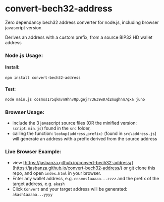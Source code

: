 # convert-bech32-address
Zero dependancy bech32 address converter for node.js, including browser javascript version.

Derives an address with a custom prefix, from a source BIP32 HD wallet address

### Node.js Usage:
#### Install:
```bash
npm install convert-bech32-address
```
#### Test:
```bash
node main.js cosmos1r5qkmvn9hnv0pugejr73639w07d2mughnm7qxa juno
```


### Browser Usage:
- include the 3 javascript source files (OR the minified version: `script.min.js`) found in the `src` folder,
- calling the function: `lookup(address,prefix)` (found in `src\address.js`) will generate an address with a prefix derived from the source address


### Live Browser Example:
- view [https://jasbanza.github.io/convert-bech32-address/](https://jasbanza.github.io/convert-bech32-address/) or git clone this repo, and open `index.html` in your browser.
- Enter any wallet address, e.g. `cosmos1aaaaa...zzzz` and the prefix of the target address, e.g. `akash`
- Click `Convert` and your target address will be generated: `akash1aaaaa...yyyy`
